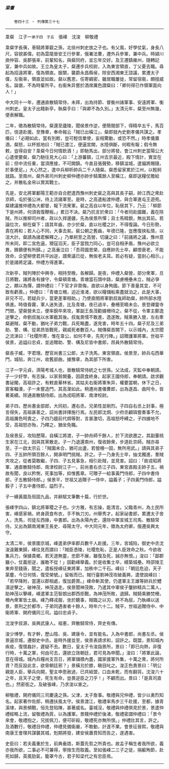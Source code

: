 

##### 梁書
　　`卷四十三 ‧ 列傳第三十七`

* * *

韋粲　江子一`弟子四　子五`　張嵊　沈浚　柳敬禮

韋粲字長蒨，車騎將軍叡之孫，北徐州刺史放之子也。有父風，好學仗氣，身長八尺，容貌甚偉。初為雲麾晉安王行參軍，俄署法曹，遷外兵參軍，兼中兵。時潁川庾仲容、吳郡張率，前輩知名，與粲同府，並忘年交好。及王遷鎮雍州，隨轉記室，兼中兵如故。王立為皇太子，粲遷步兵校尉，入為東宮領直，丁父憂去職。尋起為招遠將軍，復為領直。服闋，襲爵永昌縣侯，除安西湘東王諮議，累遷太子僕，左衞率，領直並如故。粲以舊恩，任寄綢密，雖居職屢徙，常留宿衞，頗擅威名，誕倨，不為時輩所平。右衞朱异嘗於酒席厲色謂粲曰：「卿何得已作領軍面向人！」

中大同十一年，遷通直散騎常侍，未拜，出為持節、督衡州諸軍事、安遠將軍、衡州刺史。皇太子出餞新亭，執粲手曰：「與卿不為久別。」太清元年，粲至州無幾，便表解職。

二年，徵為散騎常侍。粲還至廬陵，聞侯景作逆，便簡閱部下，得精卒五千，馬百匹，倍道赴援。至豫章，奉命報云「賊已出橫江」，粲即就內史劉孝儀共謀之。孝儀曰：「必期如此，當有別敕，豈可輕信單使，妄相驚動，或恐不然。」時孝儀置酒，粲怒，以杯抵地曰：「賊已渡江，便逼宮闕，水陸俱斷，何暇有報；假令無敕，豈得自安？韋粲今日何情飲酒！」即馳馬出，部分將發，會江州刺史當陽公大心遣使要粲，粲乃馳往見大心曰：「上游蕃鎮，江州去京最近，殿下情計，實宜在前；但中流任重，當須應接，不可闕鎮。今直且張聲勢，移鎮湓城，遣偏將賜隨，於事便足。」大心然之，遣中兵柳昕帥兵二千人隨粲。粲悉留家累於江州，以輕舸就路。至南州，粲外弟司州刺史柳仲禮亦帥步騎萬餘人至橫江，粲即送糧仗贍給之，并散私金帛以賞其戰士。

先是，安北將軍鄱陽王範亦自合肥遣西豫州刺史裴之高與其長子嗣，帥江西之衆赴京師，屯於張公洲，待上流諸軍至。是時，之高遣船渡仲禮，與合軍進屯王遊苑。粲建議推仲禮為大都督，報下流衆軍。裴之高自以年位，恥居其下，乃云：「柳節下是州將，何須我復鞭板。」累日不決。粲乃抗言於衆曰：「今者同赴國難，義在除賊，所以推柳司州者，政以久捍邊疆，先為侯景所憚；且士馬精銳，無出其前。若論位次，柳在粲下；語其年齒，亦少於粲，直以社稷之計，不得復論。今日形勢，貴在將和；若人心不同，大事去矣。裴公朝之舊齒，年德已隆，豈應復挾私情，以沮大計。粲請為諸君解釋之。」乃單舸至之高營，切讓之曰：「前諸將之議，豫州意所未同，即二宮危逼，猾寇滔天，臣子當戮力同心，豈可自相矛盾，豫州必欲立異，鋒鏑便有所歸。」之高垂泣曰：「吾荷國恩榮，自應帥先士卒，顧恨衰老，不能效命，企望柳使君共平凶逆，謂衆議已從，無俟老夫耳。若必有疑，當剖心相示。」於是諸將定議，仲禮方得進軍。

次新亭，賊列陣於中興寺，相持至晚，各解歸。是夜，仲禮入粲營，部分衆軍，旦日將戰，諸將各有據守，令粲頓青塘。青塘當石頭中路，粲慮柵壘未立，賊必爭之，頗以為憚，謂仲禮曰：「下官才非禦侮，直欲以身殉國。節下善量其宜，不可致有虧喪。」仲禮曰：「青塘立柵，迫近淮渚，欲以糧儲船乘盡就泊之，此是大事，非兄不可。若疑兵少，當更差軍相助。」乃使直閤將軍劉叔胤師助粲，帥所部水陸俱進。時值昏霧，軍人迷失道，比及青塘，夜已過半，壘柵至曉未合。景登禪靈寺門閤，望粲營未立，便率銳卒來攻，軍副王長茂勸據柵待之，粲不從，令軍主鄭逸逆擊之，命劉叔胤以水軍截其後。叔胤畏懦不敢進，逸遂敗。賊乘勝入營，左右牽粲避賊，粲不動，猶叱子弟力戰，兵死略盡，遂見害，時年五十四。粲子尼及三弟助、警、構、從弟昂皆戰死，親戚死者數百人。賊傳粲首闕下，以示城內，太宗聞之流涕曰：「社稷所寄，惟在韋公，如何不幸，先死行陣。」詔贈護軍將軍。世祖平侯景，追謚曰忠貞，並追贈助、警、構及尼皆中書郎，昂員外散騎常侍。

粲長子臧，字君理。歷官尚書三公郎，太子洗馬，東宮領直。侯景至，帥兵屯西華門，城陷，奔江州，收舊部曲，據豫章，為其部下所害。

江子一字元貞，濟陽考城人也，晉散騎常侍統之七世孫。父法成，天監中奉朝請。子一少好學，有志操，以家貧闕養，因蔬食終身。起家王國侍郎，奉朝請。啟求觀書祕閣，高祖許之，有敕直華林省。其姑夫右衞將軍朱异，權要當朝，休下之日，賔客輻湊，子一未嘗造門，其高潔如此。稍遷尚書儀曹郎，出為遂昌、曲阿令，皆著美績。除通直散騎侍郎。出為戎昭將軍、南津校尉。

弟子四，歷尚書金部郎，大同初，遷右丞。兄弟性並剛烈。子四自右丞上封事，極言得失，高祖甚善之，詔尚書詳擇施行焉。左民郎沈烱、少府丞顧璵嘗奏事不允，高祖厲色呵責之，子四乃趨前代烱等對，言甚激切，高祖怒呼縛之，子四據地不受，高祖怒亦殆，乃釋之，猶坐免職。

及侯景反，攻陷歷陽，自橫江將渡，子一帥舟師千餘人，於下流欲邀之，其副董桃生家在江北，因與其黨散走。子一乃退還南州，復收餘衆，步道赴京師。賊亦尋至，子一啟太宗云：「賊圍未合，猶可出盪，若營柵一固，無所用武。」請與其弟子四、子五帥所領百餘人，開承明門挑賊。許之。子一乃身先士卒，抽戈獨進，羣賊夾攻之，從者莫敢繼，子四、子五見事急，相引赴賊，並見害。詔曰：「故戎昭將軍、通直散騎侍郎、南津校尉江子一，前尚書右丞江子四，東宮直殿主帥子五，禍故有聞，良以矜惻，死事加等，抑惟舊章。可贈子一給事黃門侍郎，子四中書侍郎，子五散騎侍郎。」侯景平，世祖又追贈子一侍中，謚義子；子四黃門侍郎，謚毅子；子五中書侍郎，謚烈子。

子一續黃圖及班固九品，并辭賦文筆數十篇，行於世。

張嵊字四山，鎮北將軍稷之子也。少方雅，有志操，能清言。父臨青州，為土民所害，嵊感家禍，終身蔬食布衣，手不執刀刃。州舉秀才。起家祕書郎，累遷太子舍人，洗馬，司徒左西掾，中書郎。出為永陽內史，還除中軍宣城王司馬、散騎常侍。又出為鎮南湘東王長史、尋陽太守。中大同元年，徵為太府卿，俄遷吳興太守。

太清二年，侯景圍京城，嵊遣弟伊率郡兵數千人赴援。三年，宮城陷，御史中丞沈浚違難東歸，嵊往見而謂曰：「賊臣憑陵，社稷危恥，正是人臣效命之秋。今欲收集兵力，保據貴鄉。若天道無靈，忠節不展，雖復及死，誠亦無恨。」浚曰：「鄙郡雖小，仗義拒逆，誰敢不從！」固勸嵊舉義。於是收集士卒，繕築城壘。時邵陵王東奔至錢唐，聞之，遣板授嵊征東將軍，加秩中二千石。嵊曰：「朝廷危迫，天子蒙塵，今日何情，復受榮號。」留板而已。賊行臺劉神茂攻破義興，遣使說嵊曰：「若早降附，當還以郡相處，復加爵賞。」嵊命斬其使，仍遣軍主王雄等帥兵於鱧瀆逆擊之，破神茂，神茂退走。侯景聞神茂敗，乃遣其中軍侯子鑒帥精兵二萬人，助神茂以擊嵊，嵊遣軍主范智朗出郡西拒戰，為神茂所敗，退歸。賊騎乘勝焚柵，柵內衆軍皆土崩。嵊乃釋戎服，坐於聽事，賊臨之以刃，終不為屈，乃執嵊以送景，景刑之於都市，子弟同遇害者十餘人，時年六十二。賊平，世祖追贈侍中、中衞將軍、開府儀同三司。謚曰忠貞子。

沈浚字叔源，吳興武康人。祖憲，齊散騎常侍，齊史有傳。

浚少博學，有才幹，歷山陰、吳、建康令，並有能名。入為中書郎，尚書左丞。侯景逼京城，遷御史中丞。是時外援並至，侯景表請求和，詔許之。既盟，景知城內疾疫，復懷姦計，遲疑不去。數日，皇太子令浚詣景所，景曰：「即已向熱，非復行時，十萬之軍，何由可去，還欲立效朝廷，君可見為申聞。」浚曰：「將軍此論，意在得城。城內兵糧尚支百日，將軍儲積內盡，國家援軍外集，十萬之衆，將何所資？而反設此言，欲脅朝廷邪？」景橫刃於膝，瞋目叱之。浚正色責景曰：「明公親是人臣，舉兵向闕，聖主申恩赦過，已共結盟，口血未乾，而有翻背。沈浚六十之年，且天子之使，死生有命，豈畏逆臣之刀乎！」不顧而出。景曰：「是真司直也。」然密銜之。及破張嵊，乃求浚以害之。

柳敬禮，開府儀同三司慶遠之孫。父津，太子詹事。敬禮與兄仲禮，皆少以勇烈知名。起家著作佐郎，稍遷扶風太守。侯景渡江，敬禮率馬步三千赴援，至都，據青溪埭，與景頻戰，恒先登陷陳，甚著威名。臺城沒，敬禮與仲禮俱見於景，景遣仲禮經略上流，留敬禮為質，以為護軍。景餞仲禮於後渚，敬禮密謂仲禮曰：「景今來會，敬禮抱之，兄拔佩刀，便可斫殺，敬禮死亦無所恨。」仲禮壯其言，許之。及酒數行，敬禮目仲禮，仲禮見備衞嚴，不敢動，計遂不果。會景征晉熙，敬禮與南康王會理共謀襲其城，剋期將發，建安侯蕭賁知而告之，遂遇害。

史臣曰：若夫義重於生，前典垂誥，斯蓋先哲之所貴也。故孟子稱生者我所欲，義亦我所欲，二事必不可兼得，寧捨生而取義。至如張嵊二三子之徒，捐軀殉節，赴死如歸，英風勁氣，籠罩今古，君子知梁代之有忠臣焉。

* * *

